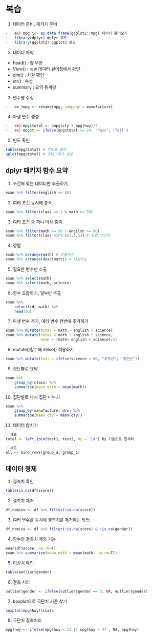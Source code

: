 # 복습

1.  데이터 준비, 패키지 준비

``` r
-   ex) mpg \<- as.data.frame(ggplot2::mpg) 데이터 불러오기
-   library(dplyr) dplyr 로드 
-   library(ggplot2) ggplot2 로드
```

2.  데이터 파악

-   head() : 앞 부분
-   View() : raw 데이터 뷰어창에서 확인
-   dim() : 차원 확인
-   str() : 속성
-   summary : 요약 통계량

3.  변수명 수정

``` r
-   ex )mpg <- rename(mpg, company = manufacture)
```

4.  파생 변수 생성

``` r
-   ex) mpg$total <- <mpg$cty + mpg$hwy)/2
-   ex) mpg$t <- ifelse(mpg$total >= 20, 'Pass', 'fail')
```

5.  빈도 확인

``` r
table(mpg$total) # 빈도표 출력
qplot(mpg$total) # 막대그래프 생성
```

## dplyr 패키지 함수 요약

1.  조건에 맞는 데이터만 추출하기

``` r
exam %>% filter(english >= 80)
```

2.  여러 조건 동시에 충족

``` r
exam %>% filter(class == 1 & math >= 50)
```

3.  여러 조건 중 하나 이상 충족

``` r
exam %>% filter(math >= 90 | engilsh >= 90)
exam %>% filter(class %in% c(1,3,5)) # 포함 연산자
```

4.  정렬

``` r
exam %>% arrange(math) # 오름차순
exam %>% arrange(desc(math)) # 내림차순
```

5.  필요한 변수만 추출

``` r
exam %>% select(math)
exam %>% select(math, science)
```

6.  함수 조합하기, 일부만 추출

``` r
exam %>%
    select(id, math) %>%
    head(10)
```

7.  파생 변수 추가, 여러 변수 한번에 추가하기

``` r
exam %>% mutate(total = math + english + science)
exam %>% mutate(total = math + english + science,
                mean = (math+ english + science)/3)
```

8.  mutate()함수에 ifelse() 적용하기

``` r
exam %>% mutate(test = ifelse(science > 60, "과학반", "일반반"))
```

9.  집단별로 요약

``` r
exam %>%
    group_by(class) %>%
    summarise(mean_math = mean(math))
```

10. 집단별로 다시 집단 나누기

``` r
exam %>%
    group_by(manufacture, drv) %>%
    summarise(mean_cty = mean(cty))
```

11. 데이터 합치기

``` r
- 가로
total <- left_join(test1, test2, by = "id") by 기준으로 합쳐라

- 세로
all <- bind_rows(group_a, group_b)
```

## 데이터 정제

1.  결측치 확인

``` r
table(is.na(df$score))
```

2.  결측치 제거

``` r
df_nomiss <- df %>% filter(!is.na(score)) 
```

3.  여러 변수를 동시에 결측치를 제거하는 방법

``` r
df_nomiss <- df %>% filter(!is.na(score) & !is.na(gender))
```

4.  함수의 결측치 제외 기능

``` r
mean(df$score, na.rm=T)
exam %>% summarise(mean_math = mean(math, na.rm=T))
```

5.  이상치 확인

``` r
table(outlier$gender)
```

6.  결측 처리

``` r
outlier$gender <- ifelse(outlier$gender == 3, NA, outlier$gender)
```

7.  boxplot으로 극단치 기준 찾기

``` r
boxplot(mpg$hwy)$stats
```

8.  극단치 결측처리

``` r
mpg$hwy <- ifelse(mpg$hwy < 12 || mpg$hwy > 37 , NA, mpg$hwy)
```
